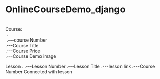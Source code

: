 # OnlineCourseDemo_django
<br>
Course:<br>
&nbsp;. <br>
&nbsp;.---course Number <br>
   .---Course Title <br>
   .---Course Price <br>
   .---Course Demo image <br>

Lesson
   .
   .---Lesson Number
   .---Lesson Title
   .---lesson link
   .---Course Number Connected with lesson
